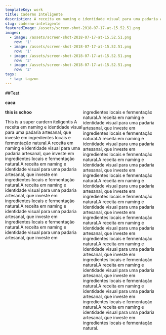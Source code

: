 ```yaml
---
templateKey: work
title: Caderno Inteligente
description: A receita em naming e identidade visual para uma padaria artesanal, que investe em ingredientes locais e fermentação natural.
slug: caderno-inteligente
featuredImage: /assets/screen-shot-2018-07-17-at-15.52.51.png
images:
  - image: /assets/screen-shot-2018-07-17-at-15.52.51.png
    row: '1'
  - image: /assets/screen-shot-2018-07-17-at-15.52.51.png
    row: '1'
  - image: /assets/screen-shot-2018-07-17-at-15.52.51.png
    row: '2'
  - image: /assets/screen-shot-2018-07-17-at-15.52.51.png
    row: '2'
tags:
  - tag: tagzon
---
```

##Test 

**caca**
<div style="display:flex;justify-content:space-between">
<div style="width:50%">
<b>this is schoo</b>

This is a super cardern iteligentis A receita em naming e identidade visual para uma padaria artesanal, que investe em ingredientes locais e fermentação natural.A receita em naming e identidade visual para uma padaria artesanal, que investe em ingredientes locais e fermentação natural.A receita em naming e identidade visual para uma padaria artesanal, que investe em ingredientes locais e fermentação natural.A receita em naming e identidade visual para uma padaria artesanal, que investe em ingredientes locais e fermentação natural.A receita em naming e identidade visual para uma padaria artesanal, que investe em ingredientes locais e fermentação natural.A receita em naming e identidade visual para uma padaria artesanal, que investe em 
</div>
<div style="width:50%">
ingredientes locais e fermentação natural.A receita em naming e identidade visual para uma padaria artesanal, que investe em ingredientes locais e fermentação natural.A receita em naming e identidade visual para uma padaria artesanal, que investe em ingredientes locais e fermentação natural.A receita em naming e identidade visual para uma padaria artesanal, que investe em ingredientes locais e fermentação natural.A receita em naming e identidade visual para uma padaria artesanal, que investe em ingredientes locais e fermentação natural.A receita em naming e identidade visual para uma padaria artesanal, que investe em ingredientes locais e fermentação natural.A receita em naming e identidade visual para uma padaria artesanal, que investe em ingredientes locais e fermentação natural.A receita em naming e identidade visual para uma padaria artesanal, que investe em ingredientes locais e fermentação natural.A receita em naming e identidade visual para uma padaria artesanal, que investe em ingredientes locais e fermentação natural.A receita em naming e identidade visual para uma padaria artesanal, que investe em ingredientes locais e fermentação natural.A receita em naming e identidade visual para uma padaria artesanal, que investe em ingredientes locais e fermentação natural.
</div>
</div>

